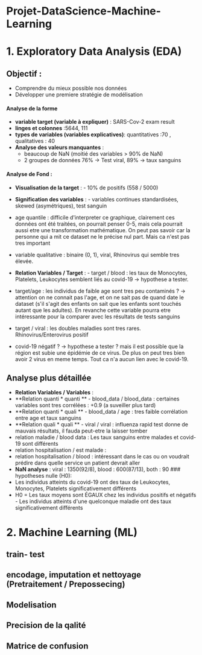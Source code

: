 # Projet-DataScience-Machine-Learning
# 1. Exploratory Data Analysis (EDA)  

## Objectif : 
- Comprendre du mieux possible nos données 
- Développer une premiere stratégie de modélisation   

#### Analyse de la forme   
- **variable target (variable à expliquer)** : SARS-Cov-2 exam result  
- **linges et colonnes** :5644, 111   
- **types de variables (variables explicatives)**: quantitatives :70 , qualitatives : 40  
- **Analyse des valeurs manquantes** :     
  - beaucoup de NaN (moitié des variables > 90% de NaN)    
   - 2 groupes de données 76% -> Test viral, 89% -> taux sanguins       
#### Analyse de Fond : 
  - **Visualisation de la target** :     - 10% de positifs (558 / 5000)          
  - **Signification des variables** :     -  variables continues standardisées, skewed (asymétriques), test sanguin    
  - age quantile : difficile d'interpreter ce graphique, clairement ces données ont été traitées, on pourrait penser 0-5, mais cela pourrait aussi etre une transformation mathématique. On peut pas savoir car la personne qui a mit ce dataset ne le précise nul part. Mais ca n'est pas tres important     
  - variable qualitative : binaire (0, 1), viral, Rhinovirus qui semble tres élevée.   
  
  - **Relation Variables / Target** :     - target / blood : les taux de Monocytes, Platelets, Leukocytes semblent liés au covid-19 -> hypothese a tester.        
  - target/age : les individus de faible age sont tres peu contaminés ? -> attention on ne connait pas l'age, et on ne sait pas de quand date le dataset (s'il s'agit des enfants on sait que les enfants sont touchés autant que les adultes). En revanche cette variable pourra etre intéressante pour la comparer avec les résultats de tests sanguins        
  - target / viral : les doubles maladies sont tres rares. Rhinovirus/Enterovirus positif 
  - covid-19 négatif ? -> hypothese a tester ? mais il est possible que la région est subie une épidémie de ce virus. De plus on peut tres bien avoir 2 virus en meme temps. Tout ca n'a aucun lien avec le covid-19.       
  
  ## Analyse plus détaillée  
  
  - **Relation Variables / Variables** :     
  - **Relation quanti * quanti **         - blood_data / blood_data : certaines variables sont tres corrélées : +0.9 (a suveiller plus tard)              
  - **Relation quanti * quali **         - blood_data / age : tres faible corrélation entre age et taux sanguins             
  - **Relation quali * quali **          - viral / viral : influenza rapid test donne de mauvais résultats, il fauda peut-etre la laisser tomber      
  - relation maladie / blood data : Les taux sanguins entre malades et covid-19 sont différents       
  - relation hospitalisation / est malade :          
  - relation hospitalisation / blood : intéressant dans le cas ou on voudrait prédire dans quelle service un patient devrait aller   
  - **NaN analyse** : viral : 1350(92/8), blood : 600(87/13), both : 90  ### hypotheses nulle (H0):  
  - Les individus atteints du covid-19 ont des taux de Leukocytes, Monocytes, Platelets significativement différents    
  - H0 = Les taux moyens sont ÉGAUX chez les individus positifs et négatifs  - Les individus atteints d'une quelconque maladie ont des taux significativement différents  
  
  # 2. Machine Learning (ML) 
  
   ## train- test
   ## encodage, imputation et nettoyage (Pretraitement / Prepossecing)
   ## Modelisation
   ## Precision de la qalité
   ## Matrice de confusion
